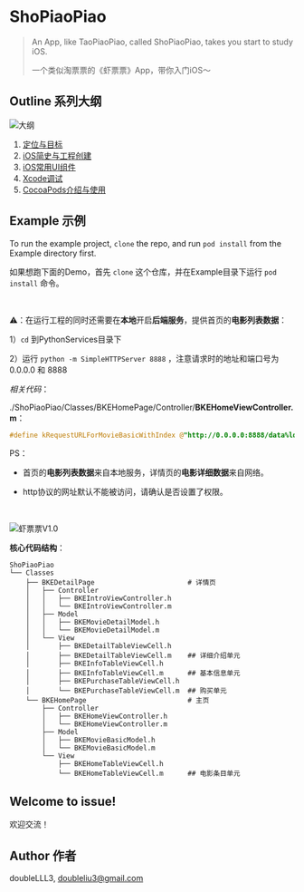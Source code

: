 # ShoPiaoPiao

> An App, like TaoPiaoPiao, called ShoPiaoPiao, takes you start to study iOS.
>
> 一个类似淘票票的《虾票票》App，带你入门iOS～

## Outline 系列大纲

![大纲](https://cdn.jsdelivr.net/gh/doubleLLL3/blogImgs@main/img/image-20211023233448103.png)

1. [定位与目标](https://mp.weixin.qq.com/s?__biz=Mzg3MzU3ODIxNg==&mid=2247484201&idx=1&sn=bbc328b36d7bcd5737d6508dcc2a03b2&chksm=cedca8aef9ab21b8bb10a5cc04e349c58b257e6a24886255c19373dac7265bd0dc7356f82636&scene=178&cur_album_id=2056906778021298177#rd)
2. [iOS简史与工程创建](https://mp.weixin.qq.com/s?__biz=Mzg3MzU3ODIxNg==&mid=2247484230&idx=1&sn=5570b91784500b2da61e7779d095a302&chksm=cedca8c1f9ab21d72ed3368e9613e25a385ae37ff1840834f6ef5ddd24caeff4ffb2700ff153&scene=178&cur_album_id=2056906778021298177#rd)
3. [iOS常用UI组件](https://mp.weixin.qq.com/s?__biz=Mzg3MzU3ODIxNg==&mid=2247484310&idx=1&sn=4c16825fb9ea40f1cc0c012b22929dba&chksm=cedca811f9ab21075ab9109acc686e9ab206c8bb1d0694e29004381df1f051c94e6e0895bedc&scene=178&cur_album_id=2056906778021298177#rd)
4. [Xcode调试](https://mp.weixin.qq.com/s?__biz=Mzg3MzU3ODIxNg==&mid=2247484371&idx=1&sn=2f1e8cb8f074114ed548f4da3bc9f77d&chksm=cedca854f9ab2142ad67c2a76ab2774fb26f6fbf14bddedaef093eff753016983b84022de47c&scene=178&cur_album_id=2056906778021298177#rd)
5. [CocoaPods介绍与使用](https://mp.weixin.qq.com/s?__biz=Mzg3MzU3ODIxNg==&mid=2247484399&idx=1&sn=e8850b7ec6b0da4e61293385cfcc72b8&chksm=cedca868f9ab217e4182a3ddc9dbbde30cb97ae3f20ca570343d99cedd59561a51d79dfa2f7a&scene=178&cur_album_id=2056906778021298177#rd)

## Example 示例

To run the example project, `clone`  the repo, and run `pod install` from the Example directory first.

如果想跑下面的Demo，首先 `clone` 这个仓库，并在Example目录下运行 `pod install` 命令。

<br>

⚠️：在运行工程的同时还需要在**本地**开启**后端服务**，提供首页的**电影列表数据**：

1）`cd` 到PythonServices目录下

2）运行 `python -m SimpleHTTPServer 8888` ，注意请求时的地址和端口号为 0.0.0.0 和 8888

*相关代码*：

./ShoPiaoPiao/Classes/BKEHomePage/Controller/**BKEHomeViewController.m**：

```objective-c
#define kRequestURLForMovieBasicWithIndex @"http://0.0.0.0:8888/data%ld.json"
```

PS：

- 首页的**电影列表数据**来自本地服务，详情页的**电影详细数据**来自网络。

- http协议的网址默认不能被访问，请确认是否设置了权限。

<br>

![虾票票V1.0](./ShoPiaoPiaoV1.0.gif)

**核心代码结构**：

```
ShoPiaoPiao
└── Classes
    ├── BKEDetailPage                       # 详情页
    │   ├── Controller
    │   │   ├── BKEIntroViewController.h
    │   │   └── BKEIntroViewController.m
    │   ├── Model
    │   │   ├── BKEMovieDetailModel.h
    │   │   └── BKEMovieDetailModel.m
    │   └── View
    │       ├── BKEDetailTableViewCell.h
    │       ├── BKEDetailTableViewCell.m    ## 详细介绍单元
    │       ├── BKEInfoTableViewCell.h
    │       ├── BKEInfoTableViewCell.m      ## 基本信息单元
    │       ├── BKEPurchaseTableViewCell.h
    │       └── BKEPurchaseTableViewCell.m  ## 购买单元
    └── BKEHomePage                         # 主页
        ├── Controller
        │   ├── BKEHomeViewController.h
        │   └── BKEHomeViewController.m
        ├── Model
        │   ├── BKEMovieBasicModel.h
        │   └── BKEMovieBasicModel.m
        └── View
            ├── BKEHomeTableViewCell.h
            └── BKEHomeTableViewCell.m      ## 电影条目单元
```

## Welcome to issue! 

欢迎交流！

## Author 作者

doubleLLL3, doubleliu3@gmail.com
